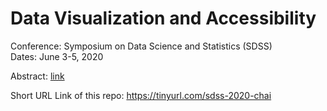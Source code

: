 # Data Visualization and Accessibility

Conference: Symposium on Data Science and Statistics (SDSS)  
Dates: June 3-5, 2020

Abstract: [link](https://ww2.amstat.org/meetings/sdss/2020/onlineprogram/AbstractDetails.cfm?AbstractID=308226)

Short URL Link of this repo: https://tinyurl.com/sdss-2020-chai
